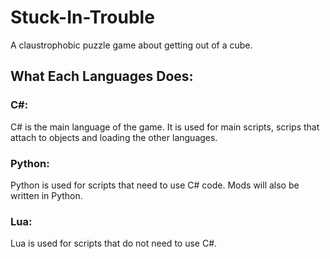 # Stuck-In-Trouble
A claustrophobic puzzle game about getting out of a cube.

## What Each Languages Does:
### C#:
C# is the main language of the game. It is used for main scripts, scrips that attach to objects and loading the other languages.

### Python:
Python is used for scripts that need to use C# code. Mods will also be written in Python.

### Lua:
Lua is used for scripts that do not need to use C#.
